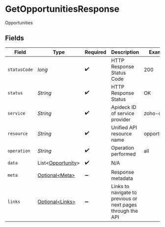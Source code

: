 # GetOpportunitiesResponse

Opportunities


## Fields

| Field                                                        | Type                                                         | Required                                                     | Description                                                  | Example                                                      |
| ------------------------------------------------------------ | ------------------------------------------------------------ | ------------------------------------------------------------ | ------------------------------------------------------------ | ------------------------------------------------------------ |
| `statusCode`                                                 | *long*                                                       | :heavy_check_mark:                                           | HTTP Response Status Code                                    | 200                                                          |
| `status`                                                     | *String*                                                     | :heavy_check_mark:                                           | HTTP Response Status                                         | OK                                                           |
| `service`                                                    | *String*                                                     | :heavy_check_mark:                                           | Apideck ID of service provider                               | zoho-crm                                                     |
| `resource`                                                   | *String*                                                     | :heavy_check_mark:                                           | Unified API resource name                                    | opportunities                                                |
| `operation`                                                  | *String*                                                     | :heavy_check_mark:                                           | Operation performed                                          | all                                                          |
| `data`                                                       | List\<[Opportunity](../../models/components/Opportunity.md)> | :heavy_check_mark:                                           | N/A                                                          |                                                              |
| `meta`                                                       | [Optional\<Meta>](../../models/components/Meta.md)           | :heavy_minus_sign:                                           | Response metadata                                            |                                                              |
| `links`                                                      | [Optional\<Links>](../../models/components/Links.md)         | :heavy_minus_sign:                                           | Links to navigate to previous or next pages through the API  |                                                              |